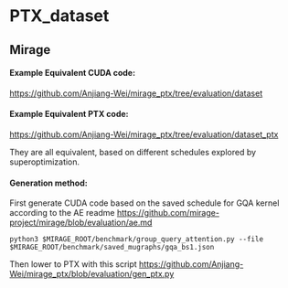 # PTX_dataset

## Mirage
#### Example Equivalent CUDA code:
https://github.com/Anjiang-Wei/mirage_ptx/tree/evaluation/dataset

#### Example Equivalent PTX code:
https://github.com/Anjiang-Wei/mirage_ptx/tree/evaluation/dataset_ptx

They are all equivalent, based on different schedules explored by superoptimization.

#### Generation method:
First generate CUDA code based on the saved schedule for GQA kernel according to the AE readme https://github.com/mirage-project/mirage/blob/evaluation/ae.md
```
python3 $MIRAGE_ROOT/benchmark/group_query_attention.py --file $MIRAGE_ROOT/benchmark/saved_mugraphs/gqa_bs1.json
```
Then lower to PTX with this script https://github.com/Anjiang-Wei/mirage_ptx/blob/evaluation/gen_ptx.py
